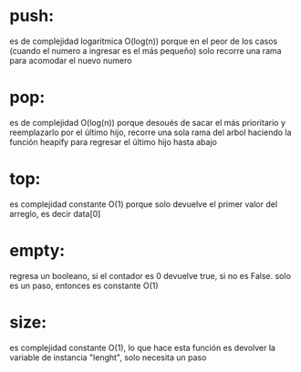 # push:
es de complejidad logaritmica O(log(n)) porque en el peor de los casos (cuando el numero a ingresar es el más pequeño) solo recorre una rama para acomodar el nuevo numero
# pop:
es de complejidad O(log(n)) porque desoués de sacar el más prioritario y reemplazarlo por el último hijo,  recorre una sola rama del arbol haciendo la función heapify para regresar el último hijo hasta abajo
# top:
es complejidad constante O(1) porque solo devuelve el primer valor del arreglo, es decir data[0]
# empty:
regresa un booleano, si el contador es 0 devuelve true, si no es False. solo es un paso, entonces es constante O(1)
# size:
es complejidad constante O(1), lo que hace esta función es devolver la variable de instancia "lenght", solo necesita un paso
